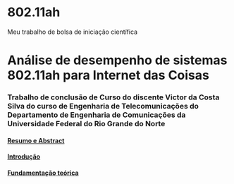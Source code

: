 # 802.11ah
Meu trabalho de bolsa de iniciação científica 

# Análise de desempenho de sistemas 802.11ah para Internet das Coisas
### Trabalho de conclusão de Curso do discente Victor da Costa Silva do curso de Engenharia de Telecomunicações do Departamento de Engenharia de Comunicações da Universidade Federal do Rio Grande do Norte

#### [Resumo e Abstract](https://github.com/victordcsilva/802.11ah/blob/master/Resumo_Abstract.ipynb)
#### [Introdução](https://github.com/victordcsilva/802.11ah/blob/master/introdu%C3%A7%C3%A3o.ipynb)
#### [Fundamentação teórica](https://github.com/victordcsilva/802.11ah/blob/master/teoria.ipynb)
